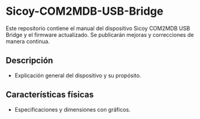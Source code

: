 # Sicoy-COM2MDB-USB-Bridge
Este repositorio contiene el manual del dispositivo Sicoy COM2MDB USB Bridge  y el firmware actualizado. Se publicarán mejoras y correcciones de manera continua.

## Descripción  
- Explicación general del dispositivo y su propósito.  

## Características físicas  
- Especificaciones y dimensiones con gráficos.  

